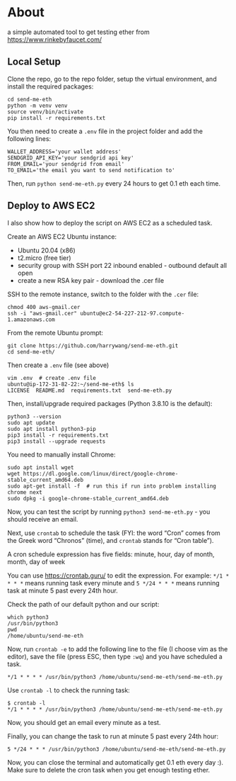 # About
a simple automated tool to get testing ether from https://www.rinkebyfaucet.com/

## Local Setup

Clone the repo, go to the repo folder, setup the virtual environment, and install the required packages:

```
cd send-me-eth
python -m venv venv
source venv/bin/activate
pip install -r requirements.txt
```

You then need to create a `.env` file in the project folder and add the following lines:

```
WALLET_ADDRESS='your wallet address'
SENDGRID_API_KEY='your sendgrid api key'
FROM_EMAIL='your sendgrid from email'
TO_EMAIL='the email you want to send notification to'
```

Then, run `python send-me-eth.py` every 24 hours to get 0.1 eth each time.

## Deploy to AWS EC2

I also show how to deploy the script on AWS EC2 as a scheduled task.

Create an AWS EC2 Ubuntu instance:

- Ubuntu 20.04 (x86)
- t2.micro (free tier)
- security group with SSH port 22 inbound enabled - outbound default all open
- create a new RSA key pair - download the .cer file

SSH to the remote instance, switch to the folder with the `.cer` file:

```
chmod 400 aws-gmail.cer
ssh -i "aws-gmail.cer" ubuntu@ec2-54-227-212-97.compute-1.amazonaws.com
```

From the remote Ubuntu prompt:

```
git clone https://github.com/harrywang/send-me-eth.git
cd send-me-eth/
```

Then create a `.env` file (see above) 

```
vim .env  # create .env file
ubuntu@ip-172-31-82-22:~/send-me-eth$ ls
LICENSE  README.md  requirements.txt  send-me-eth.py
```

Then, install/upgrade required packages (Python 3.8.10 is the default):
```
python3 --version
sudo apt update
sudo apt install python3-pip
pip3 install -r requirements.txt
pip3 install --upgrade requests
```

You need to manually install Chrome:

```
sudo apt install wget
wget https://dl.google.com/linux/direct/google-chrome-stable_current_amd64.deb
sudo apt-get install -f  # run this if run into problem installing chrome next
sudo dpkg -i google-chrome-stable_current_amd64.deb
```

Now, you can test the script by running `python3 send-me-eth.py` - you should receive an email. 

Next, use `crontab` to schedule the task (FYI: the word “Cron” comes from the Greek word “Chronos” (time), and `crontab` stands for “Cron table”).

A cron schedule expression has five fields: minute, hour, day of month, month, day of week

You can use https://crontab.guru/ to edit the expression. For example: `*/1 * * * *` means running task every minute and `5 */24 * * *` means running task at minute 5 past every 24th hour.

Check the path of our default python and our script:

```
which python3
/usr/bin/python3
pwd
/home/ubuntu/send-me-eth
```

Now, run `crontab -e` to add the following line to the file (I choose vim as the editor), save the file (press ESC, then type `:wq`) and you have scheduled a task.

`*/1 * * * * /usr/bin/python3 /home/ubuntu/send-me-eth/send-me-eth.py`

Use `crontab -l` to check the running task:

```
$ crontab -l
*/1 * * * * /usr/bin/python3 /home/ubuntu/send-me-eth/send-me-eth.py
```

Now, you should get an email every minute as a test. 

Finally, you can change the task to run at minute 5 past every 24th hour:

`5 */24 * * * /usr/bin/python3 /home/ubuntu/send-me-eth/send-me-eth.py`

Now, you can close the terminal and automatically get 0.1 eth every day :). Make sure to delete the cron task when you get enough testing ether.
